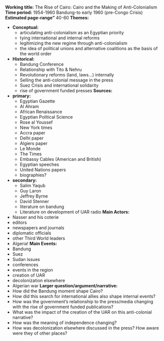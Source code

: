 **Working title:**
The Rise of Cairo: Cairo and the Making of Anti-Colonialism
**Time period:**
1954-1960
Bandung-to early 1960 (pre-Congo Crisis)
**Estimated page-range”**
40-60
**Themes:**
- **Conceptual:**
	- articulating anti-colonialism as an Egyptian priority
	- tying international and internal reforms
	- legitimizing the new regime through anti-colonialism
	- the idea of political unions and alternative coalitions as the basis of the world order
- **Historical:**
	- Bandung Conference
	- Relationship with Tito & Nehru
	- Revolutionary reforms (land, laws…) internally
	- Selling the anti-colonial message in the press
	- Suez Crisis and international solidarity
	- rise of government funded presses
**Sources:**
- **primary:**
	- Egyptian Gazette
	- Al Ahram
	- African Renaissance
	- Egyptian Political Science
	- Rose al Youssef
	- New York times
	- Accra paper
	- Delhi paper
	- Algiers paper
	- Le Monde
	- The Times
	- Embassy Cables (American and British)
	- Egyptian speeches
	- United Nations papers
	- biographies?
- **secondary:**
	- Salim Yaqub
	- Guy Laron
	- Jeffrey Byrne
	- David Stenner
	- literature on bandung
	- Literature on development of UAR radio
**Main Actors:**
- Nasser and his coterie
- editors
- newspapers and journals
- diplomatic officials
- other Third World leaders
- Algeria!
**Main Events:**
- Bandung
- Suez
- Sudan issues
- conferences
- events in the region
- creation of UAR
- decolonization elsewhere
- Algerian war
**Larger question/argument/narrative:**
- How did the Bandung moment shape Cairo?
- How did this search for international allies also shape internal events? 
- How was the government’s relationship to the press/media changing with the rise of government funded publications?
- What was the impact of the creation of the UAR on this anti-colonial narrative?
- How was the meaning of independence changing?
- How was decolonization elsewhere discussed in the press? How aware were they of other places?